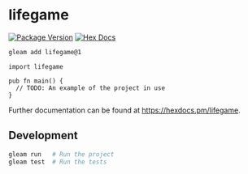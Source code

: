 # lifegame

[![Package Version](https://img.shields.io/hexpm/v/lifegame)](https://hex.pm/packages/lifegame)
[![Hex Docs](https://img.shields.io/badge/hex-docs-ffaff3)](https://hexdocs.pm/lifegame/)

```sh
gleam add lifegame@1
```
```gleam
import lifegame

pub fn main() {
  // TODO: An example of the project in use
}
```

Further documentation can be found at <https://hexdocs.pm/lifegame>.

## Development

```sh
gleam run   # Run the project
gleam test  # Run the tests
```
